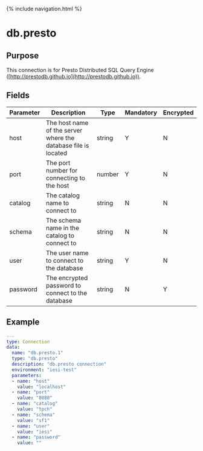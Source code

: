 {% include navigation.html %}
# db.presto
## Purpose
This connection is for Presto Distributed SQL Query Engine ([http://prestodb.github.io](http://prestodb.github.io)).

## Fields

|Parameter|Description|Type|Mandatory|Encrypted|
|---------|-----------|----|---------|---------|
|host|The host name of the server where the database file is located|string|Y|N|
|port|The port number for connecting to the host|number|Y|N|
|catalog|The catalog name to connect to|string|N|N|        
|schema|The schema name in the catalog to connect to|string|N|N|
|user|The user name to connect to the database|string|Y|N|
|password|The encrypted password to connect to the database|string|N|Y|
    
## Example
```yaml
---
type: Connection
data:
  name: "db.presto.1"
  type: "db.presto"
  description: "db.presto connection"
  environment: "iesi-test"
  parameters:
  - name: "host"
    value: "localhost"
  - name: "port"
    value: "8080"
  - name: "catalog"
    value: "tpch"
  - name: "schema"
    value: "sf1"
  - name: "user"
    value: "iesi"
  - name: "password"
    value: ""
```

